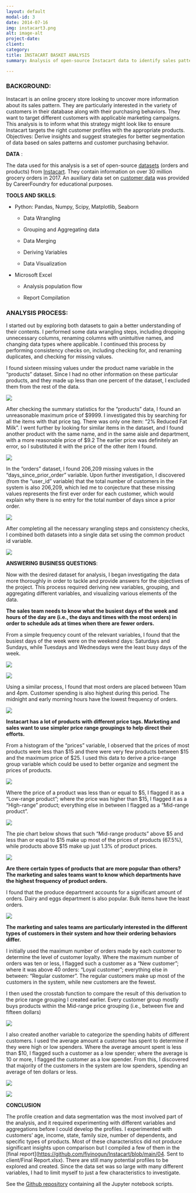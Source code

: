 ```yaml
---
layout: default
modal-id: 3
date: 2014-07-16
img: instacart3.png
alt: image-alt
project-date: 
client:
category:
title: INSTACART BASKET ANALYSIS
summary: Analysis of open-source Instacart data to identify sales patterns and customer purchasing behavior

---
```


### **BACKGROUND**: 

Instacart is an online grocery store looking to uncover more information about its sales pattern. They are particularly interested in the variety of customers in their database along with their purchasing behaviors. They want to target different customers with applicable marketing campaigns. This analysis is to inform what this strategy might look like to ensure Instacart targets the right customer profiles with the appropriate products.
Objectives: Derive insights and suggest strategies for better segmentation of data based on sales patterns and customer purchasing behavior.

**DATA** : 

The data used for this analysis is a set of open-source [datasets](https://s3.amazonaws.com/coach-courses-us/public/courses/data-immersion/A4/A4_Data_Assets/4.3_orders_products.zip) (orders and products) from [Instacart](https://www.instacart.com/datasets/grocery-shopping-2017). They contain information on over 30 million grocery orders in 2017. An auxiliary data set on [customer data](https://s3.amazonaws.com/coach-courses-us/public/courses/data-immersion/A4/A4_Data_Assets/customers.zip) was provided by CareerFoundry for educational purposes.


**TOOLS AND SKILLS**:

* Python: Pandas, Numpy, Scipy, Matplotlib, Seaborn

    * Data Wrangling
    
    * Grouping and Aggregating data
    
    * Data Merging
    
    * Deriving Variables
    
    * Data Visualization


* Microsoft Excel

    *  Analysis population flow
    
    *  Report Compilation



### **ANALYSIS PROCESS**:

I started out by exploring both datasets to gain a better understanding of their contents. I performed some data wrangling steps, including dropping unnecessary columns, renaming columns with unintuitive names, and changing data types where applicable. I continued this process by performing consistency checks on, including checking for, and renaming duplicates, and checking for missing values.

I found sixteen missing values under the product name variable in the “products” dataset. Since I had no other information on these particular products, and they made up less than one percent of the dataset, I excluded them from the rest of the data.

![](https://github.com/fiyinogun/fiyinogun.github.io/blob/master/img/Instacart%20case%20study/prodsmissing.png?raw=true)


After checking the summary statistics for the “products” data, I found an unreasonable maximum price of $9999. I investigated this by searching for all the items with that price tag. There was only one item: “2% Reduced Fat Milk”. I went further by looking for similar items in the dataset, and I found another product with the same name, and in the same aisle and department, with a more reasonable price of $9.2 The earlier price was definitely an error, so I substituted it with the price of the other item I found.

![](https://github.com/fiyinogun/fiyinogun.github.io/blob/master/img/Instacart%20case%20study/prodsstats.png?raw=true)


In the “orders” dataset, I found 206,209 missing values in the “days_since_prior_order” variable. Upon further investigation, I discovered (from the “user_id” variable) that the total number of customers in the system is also 206,209, which led me to conjecture that these missing values represents the first ever order for each customer, which would explain why there is no entry for the total number of days since a prior order.

![](https://github.com/fiyinogun/fiyinogun.github.io/blob/master/img/Instacart%20case%20study/ordsmissing.png?raw=true)


After completing all the necessary wrangling steps and consistency checks, I combined both datasets into a single data set using the common product id variable.

![](https://github.com/fiyinogun/fiyinogun.github.io/blob/master/img/Instacart%20case%20study/merge.png?raw=true)


**ANSWERING BUSINESS QUESTIONS**:

Now with the desired dataset for analysis, I began investigating the data more thoroughly in order to tackle and provide answers for the objectives of the project. This process required deriving new variables, grouping, and aggregating different variables, and visualizing various elements of the data.



**The sales team needs to know what the busiest days of the week and hours of the day are (i.e., the days and times with the most orders) in order to schedule ads at times when there are fewer orders.**

From a simple frequency count of the relevant variables, I found that the busiest days of the week were on the weekend days: Saturdays and Sundays, while Tuesdays and Wednesdays were the least busy days of the week.

![](https://github.com/fiyinogun/fiyinogun.github.io/blob/master/img/Instacart%20case%20study/busydays.png?raw=true)

![](https://github.com/fiyinogun/fiyinogun.github.io/blob/master/img/Instacart%20case%20study/days.png?raw=true)

Using a similar process, I found that most orders are placed between 10am and 4pm. Customer spending is also highest during this period. The midnight and early morning hours have the lowest frequency of orders.

![](https://github.com/fiyinogun/fiyinogun.github.io/blob/master/img/Instacart%20case%20study/busyhours.png?raw=true)



**Instacart has a lot of products with different price tags. Marketing and sales want to use simpler price range groupings to help direct their efforts.**

From a histogram of the “prices” variable, I observed that the prices of most products were less than $15 and there were very few products between $15 and the maximum price of $25. I used this data to derive a price-range group variable which could be used to better organize and segment the prices of products.

![](https://github.com/fiyinogun/fiyinogun.github.io/blob/master/img/Instacart%20case%20study/priceshist.png?raw=true)

Where the price of a product was less than or equal to $5, I flagged it as a “Low-range product”; where the price was higher than $15, I flagged it as a “High-range” product; everything else in between I flagged as a “Mid-range product”. 

![](https://github.com/fiyinogun/fiyinogun.github.io/blob/master/img/Instacart%20case%20study/pricesflag.png?raw=true)

The pie chart below shows that such “Mid-range products” above $5 and less than or equal to $15 make up most of the prices of products (67.5%), while products above $15 make up just 1.3% of product prices.

![](https://github.com/fiyinogun/fiyinogun.github.io/blob/master/img/Instacart%20case%20study/pricespie.png?raw=true)



**Are there certain types of products that are more popular than others? The marketing and sales teams want to know which departments have the highest frequency of product orders.**

I found that the produce department accounts for a significant amount of orders. Dairy and eggs department is also popular. Bulk items have the least orders.

![](https://github.com/fiyinogun/fiyinogun.github.io/blob/master/img/Instacart%20case%20study/deptfreq.png?raw=true)



**The marketing and sales teams are particularly interested in the different types of customers in their system and how their ordering behaviors differ.**

I initially used the maximum number of orders made by each customer to determine the level of customer loyalty. Where the maximum number of orders was ten or less, I flagged such a customer as a “New customer”; where it was above 40 orders: “Loyal customer”; everything else in between: “Regular customer”.  The regular customers make up most of the customers in the system, while new customers are the fewest.

I then used the crosstab function to compare the result of this derivation to the price range grouping I created earlier. Every customer group mostly buys products within the Mid-range price grouping (i.e., between five and fifteen dollars)

![](https://github.com/fiyinogun/fiyinogun.github.io/blob/master/img/Instacart%20case%20study/pricesloyal.png?raw=true)


I also created another variable to categorize the spending habits of different customers. I used the average amount a customer has spent to determine if they were high or low spenders. Where the average amount spent is less than $10, I flagged such a customer as a low spender; where the average is 10 or more, I flagged the customer as a low spender. From this, I discovered that majority of the customers in the system are low spenders, spending an average of ten dollars or less.

![](https://github.com/fiyinogun/fiyinogun.github.io/blob/master/img/Instacart%20case%20study/spendcode.png?raw=true)

![](https://github.com/fiyinogun/fiyinogun.github.io/blob/master/img/Instacart%20case%20study/spending.png?raw=true)

**CONCLUSION**

The profile creation and data segmentation was the most involved part of the analysis, and it required experimenting with different variables and aggregations before I could develop the profiles. I experimented with customers’ age, income, state, family size, number of dependents, and specific types of products. Most of these characteristics did not produce significant insights upon comparison but I compiled a few of them in the [final report](https://github.com/fiyinogun/Instacart/blob/main/04. Sent to client/Final Report.xlsx). There are still many potential profiles to be explored and created. Since the data set was so large with many different variables, I had to limit myself to just a few characteristics to investigate.

See the [Github repository](https://github.com/fiyinogun/Instacart) containing all the Jupyter notebook scripts.




